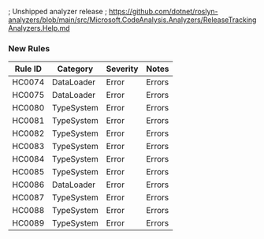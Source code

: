 ﻿; Unshipped analyzer release
; https://github.com/dotnet/roslyn-analyzers/blob/main/src/Microsoft.CodeAnalysis.Analyzers/ReleaseTrackingAnalyzers.Help.md

### New Rules

Rule ID | Category | Severity | Notes
--------|----------|----------|-------
HC0074 | DataLoader | Error | Errors
HC0075 | DataLoader | Error | Errors
HC0080 | TypeSystem | Error | Errors
HC0081 | TypeSystem | Error | Errors
HC0082 | TypeSystem | Error | Errors
HC0083 | TypeSystem | Error | Errors
HC0084 | TypeSystem | Error | Errors
HC0085 | TypeSystem | Error | Errors
HC0086 | DataLoader | Error | Errors
HC0087 | TypeSystem | Error | Errors
HC0088 | TypeSystem | Error | Errors
HC0089 | TypeSystem | Error | Errors